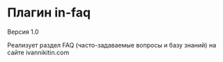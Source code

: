 # Плагин in-faq
Версия 1.0

Реализует раздел FAQ (часто-задаваемые вопросы и базу знаний) на сайте ivannikitin.com

